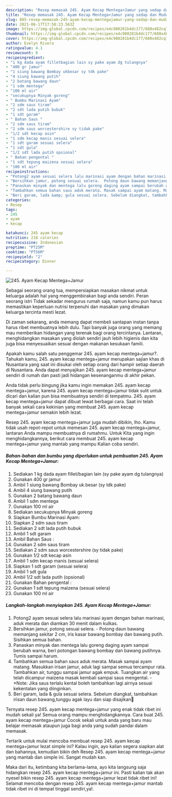 ```yaml
---
description: "Resep memasak 245. Ayam Kecap Mentega+Jamur yang sedap dan Mudah Dibuat"
title: "Resep memasak 245. Ayam Kecap Mentega+Jamur yang sedap dan Mudah Dibuat"
slug: 885-resep-memasak-245-ayam-kecap-mentegajamur-yang-sedap-dan-mudah-dibuat
date: 2021-06-17T17:58:23.563Z
image: https://img-global.cpcdn.com/recipes/e4c980281b4dc177/680x482cq70/245-ayam-kecap-mentegajamur-foto-resep-utama.jpg
thumbnail: https://img-global.cpcdn.com/recipes/e4c980281b4dc177/680x482cq70/245-ayam-kecap-mentegajamur-foto-resep-utama.jpg
cover: https://img-global.cpcdn.com/recipes/e4c980281b4dc177/680x482cq70/245-ayam-kecap-mentegajamur-foto-resep-utama.jpg
author: Evelyn Rivera
ratingvalue: 4.1
reviewcount: 8
recipeingredient:
- "1 kg dada ayam filletbagian lain sy pake ayam dg tulangnya"
- "400 gr jamur"
- "1 siung bawang Bombay ukbesar sy tdk pake"
- "4 siung bawang putih"
- "2 batang bawang daun"
- "1 sdm mentega"
- "100 ml air"
- "secukupnya Minyak goreng"
- " Bumbu Marinasi Ayam"
- "2 sdm saus tiram"
- "2 sdt lada putih bubuk"
- "1 sdt garam"
- " Bahan Saus "
- "2 sdm saus tiram"
- "2 sdm saus worcestershire sy tidak pake"
- "1/2 sdt kecap asin"
- "1 sdm kecap manis sesuai selera"
- "1 sdt garam sesuai selera"
- "1 sdt gula"
- "1/2 sdt lada putih opsional"
- " Bahan pengental "
- "1 sdt tepung maizena sesuai selera"
- "100 ml air"
recipeinstructions:
- "Potong2 ayam sesuai selera lalu marinasi ayam dengan bahan marinasi, aduk merata dan diamkan 30 menit dalam kulkas."
- "Bersihkan jamur, potong sesuai selera.  Potong daun bawang memanjang sekitar 2 cm, iris kasar bawang bombay dan bawang putih. Sisihkan semua bahan."
- "Panaskan minyak dan mentega lalu goreng daging ayam sampai berubah warna, beri potongan bawang bombay dan bawang putihnya. Tumis sampai harum."
- "Tambahkan semua bahan saus aduk merata. Masak sampai ayam matang. Masukkan irisan jamur, aduk lagi sampai semua tercampur rata. Tambahkan air, tunggu sampai jamur agak empuk. Tuangkan air yang telah dicampur maizena masak kembali sampai saus mengental.  *Note: Jika saus terlalu kental boleh tambahkan lagi airnya sesuai kekentalan yang diinginkan."
- "Beri garam, lada &amp; gula sesuai selera. Sebelum diangkat, tambahkan irisan daun bawang,tunggu agak layu dan siap disajikan🤗"
categories:
- Resep
tags:
- 245
- ayam
- kecap

katakunci: 245 ayam kecap 
nutrition: 218 calories
recipecuisine: Indonesian
preptime: "PT25M"
cooktime: "PT56M"
recipeyield: "2"
recipecategory: Dinner

---
```



![245. Ayam Kecap Mentega+Jamur](https://img-global.cpcdn.com/recipes/e4c980281b4dc177/680x482cq70/245-ayam-kecap-mentegajamur-foto-resep-utama.jpg)

Sebagai seorang orang tua, mempersiapkan masakan nikmat untuk keluarga adalah hal yang menggembirakan bagi anda sendiri. Peran seorang istri Tidak sekadar mengurus rumah saja, namun kamu pun harus memastikan keperluan nutrisi terpenuhi dan masakan yang dimakan keluarga tercinta mesti lezat.

Di zaman  sekarang, anda memang dapat membeli santapan instan tanpa harus ribet membuatnya lebih dulu. Tapi banyak juga orang yang memang mau memberikan hidangan yang terenak bagi orang tercintanya. Lantaran, menghidangkan masakan yang diolah sendiri jauh lebih higienis dan kita juga bisa menyesuaikan sesuai dengan makanan kesukaan famili. 



Apakah kamu salah satu penggemar 245. ayam kecap mentega+jamur?. Tahukah kamu, 245. ayam kecap mentega+jamur merupakan sajian khas di Nusantara yang saat ini disukai oleh setiap orang dari hampir setiap daerah di Nusantara. Anda dapat menyajikan 245. ayam kecap mentega+jamur sendiri di rumah dan pasti jadi hidangan kesenanganmu di akhir pekan.

Anda tidak perlu bingung jika kamu ingin memakan 245. ayam kecap mentega+jamur, karena 245. ayam kecap mentega+jamur tidak sulit untuk dicari dan kalian pun bisa membuatnya sendiri di tempatmu. 245. ayam kecap mentega+jamur dapat dibuat lewat berbagai cara. Saat ini telah banyak sekali cara kekinian yang membuat 245. ayam kecap mentega+jamur semakin lebih lezat.

Resep 245. ayam kecap mentega+jamur juga mudah dibikin, lho. Kamu tidak usah repot-repot untuk memesan 245. ayam kecap mentega+jamur, lantaran Anda mampu membuatnya di rumahmu. Untuk Kita yang ingin menghidangkannya, berikut cara membuat 245. ayam kecap mentega+jamur yang mantab yang mampu Kalian coba sendiri.

<!--inarticleads1-->

##### Bahan-bahan dan bumbu yang diperlukan untuk pembuatan 245. Ayam Kecap Mentega+Jamur:

1. Sediakan 1 kg dada ayam fillet/bagian lain (sy pake ayam dg tulangnya)
1. Gunakan 400 gr jamur
1. Ambil 1 siung bawang Bombay uk.besar (sy tdk pake)
1. Ambil 4 siung bawang putih
1. Gunakan 2 batang bawang daun
1. Ambil 1 sdm mentega
1. Gunakan 100 ml air
1. Sediakan secukupnya Minyak goreng
1. Siapkan  Bumbu Marinasi Ayam:
1. Siapkan 2 sdm saus tiram
1. Sediakan 2 sdt lada putih bubuk
1. Ambil 1 sdt garam
1. Ambil  Bahan Saus :
1. Gunakan 2 sdm saus tiram
1. Sediakan 2 sdm saus worcestershire (sy tidak pake)
1. Gunakan 1/2 sdt kecap asin
1. Ambil 1 sdm kecap manis (sesuai selera)
1. Siapkan 1 sdt garam (sesuai selera)
1. Ambil 1 sdt gula
1. Ambil 1/2 sdt lada putih (opsional)
1. Gunakan  Bahan pengental :
1. Gunakan 1 sdt tepung maizena (sesuai selera)
1. Gunakan 100 ml air




<!--inarticleads2-->

##### Langkah-langkah menyiapkan 245. Ayam Kecap Mentega+Jamur:

1. Potong2 ayam sesuai selera lalu marinasi ayam dengan bahan marinasi, aduk merata dan diamkan 30 menit dalam kulkas.
1. Bersihkan jamur, potong sesuai selera.  - Potong daun bawang memanjang sekitar 2 cm, iris kasar bawang bombay dan bawang putih. Sisihkan semua bahan.
1. Panaskan minyak dan mentega lalu goreng daging ayam sampai berubah warna, beri potongan bawang bombay dan bawang putihnya. Tumis sampai harum.
1. Tambahkan semua bahan saus aduk merata. Masak sampai ayam matang. Masukkan irisan jamur, aduk lagi sampai semua tercampur rata. Tambahkan air, tunggu sampai jamur agak empuk. Tuangkan air yang telah dicampur maizena masak kembali sampai saus mengental.  - *Note: Jika saus terlalu kental boleh tambahkan lagi airnya sesuai kekentalan yang diinginkan.
1. Beri garam, lada &amp; gula sesuai selera. Sebelum diangkat, tambahkan irisan daun bawang,tunggu agak layu dan siap disajikan🤗




Ternyata resep 245. ayam kecap mentega+jamur yang enak tidak ribet ini mudah sekali ya! Semua orang mampu menghidangkannya. Cara buat 245. ayam kecap mentega+jamur Cocok sekali untuk anda yang baru mau belajar memasak ataupun juga bagi anda yang sudah pandai dalam memasak.

Tertarik untuk mulai mencoba membuat resep 245. ayam kecap mentega+jamur lezat simple ini? Kalau ingin, ayo kalian segera siapkan alat dan bahannya, kemudian bikin deh Resep 245. ayam kecap mentega+jamur yang mantab dan simple ini. Sangat mudah kan. 

Maka dari itu, ketimbang kita berlama-lama, ayo kita langsung saja hidangkan resep 245. ayam kecap mentega+jamur ini. Pasti kalian tak akan nyesel bikin resep 245. ayam kecap mentega+jamur lezat tidak ribet ini! Selamat mencoba dengan resep 245. ayam kecap mentega+jamur mantab tidak ribet ini di tempat tinggal sendiri,ya!.

